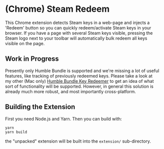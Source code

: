 # (Chrome) Steam Redeem

This Chrome extension detects Steam keys in a web-page and injects a 'Redeem' button so you can quickly redeem/activate Steam keys in your browser. If you have a page with several Steam keys visible, pressing the Steam logo next to your toolbar will automatically bulk redeem all keys visible on the page.

## Work in Progress

Presently only Humble Bundle is supported and we're missing a lot of useful features, like tracking of previously redeemed keys. Please take a look at my other (Mac only) [Humble Bundle Key Redeemer](https://github.com/Benjamin-Dobell/humble-bundle-key-redeemer) to get an idea of what sort of functionality will be supported. However, in general this solution is already much more robust, and most importantly cross-platform.

## Building the Extension

First you need Node.js and Yarn. Then you can build with:

```
yarn
yarn build
```

the "unpacked" extension will be built into the `extension/` sub-directory.

